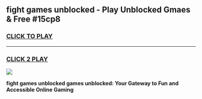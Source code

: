 
## fight games unblocked - Play Unblocked Gmaes & Free #15cp8
<h3>
<a href="https://premium.freeplayer.one?title=fight_games_unblocked&ref=01M">CLICK TO PLAY</a></h3>
<hr>

<h3>
<a href="https://premium.freeplayer.one?title=fight_games_unblocked&ref=01M">CLICK 2 PLAY</a>
  
</h3>

<a href="https://premium.freeplayer.one?title=fight_games_unblocked&ref=01M"><img src="https://clearcache.store/games.png"></a>


**fight games unblocked games unblocked: Your Gateway to Fun and Accessible Online Gaming**
